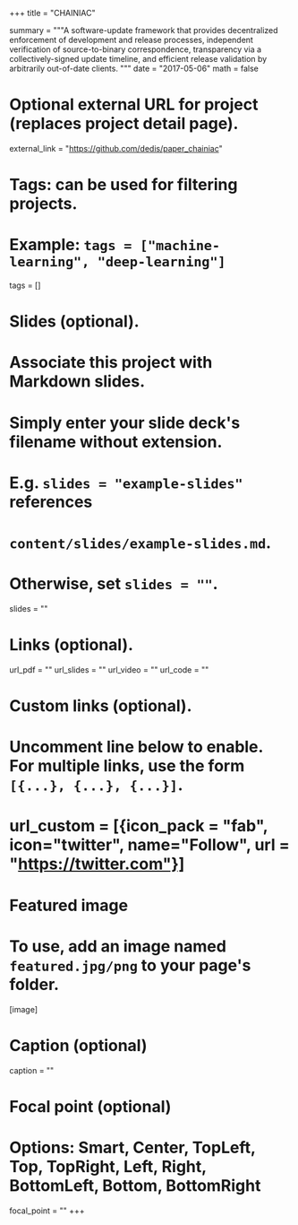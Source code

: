 +++
title = "CHAINIAC"

summary = """A software-update framework that provides decentralized enforcement of development 
and release processes, independent verification of source-to-binary correspondence, 
transparency via a collectively-signed update timeline, and efficient release validation 
by arbitrarily out-of-date clients.
"""
date = "2017-05-06"
math = false
# Optional external URL for project (replaces project detail page).
external_link = "https://github.com/dedis/paper_chainiac"


# Tags: can be used for filtering projects.
# Example: `tags = ["machine-learning", "deep-learning"]`
tags = []


# Slides (optional).
#   Associate this project with Markdown slides.
#   Simply enter your slide deck's filename without extension.
#   E.g. `slides = "example-slides"` references 
#   `content/slides/example-slides.md`.
#   Otherwise, set `slides = ""`.
slides = ""

# Links (optional).
url_pdf = ""
url_slides = ""
url_video = ""
url_code = ""

# Custom links (optional).
#   Uncomment line below to enable. For multiple links, use the form `[{...}, {...}, {...}]`.
# url_custom = [{icon_pack = "fab", icon="twitter", name="Follow", url = "https://twitter.com"}]

# Featured image
# To use, add an image named `featured.jpg/png` to your page's folder. 
[image]
  # Caption (optional)
  caption = ""

  # Focal point (optional)
  # Options: Smart, Center, TopLeft, Top, TopRight, Left, Right, BottomLeft, Bottom, BottomRight
  focal_point = ""
+++